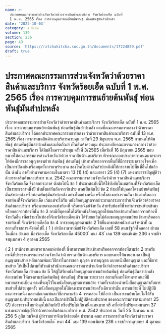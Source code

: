 ```yaml
---
name: >-
  ประกาศคณะกรรมการส่วนจังหวัดว่าด้วยราคาสินค้าและบริการ จังหวัดร้อยเอ็ด ฉบับที่
  1 พ.ศ. 2565 เรื่อง การควบคุมการขนย้ายต้นพันธุ์ ท่อนพันธุ์มันสำปะหลัง
date: '2022-10-03'
category: ง พิเศษ
volume: 139
section: 236
page: 43
source: 'https://ratchakitcha.soc.go.th/documents/17224859.pdf'
draft: true
---
```


# ประกาศคณะกรรมการส่วนจังหวัดว่าด้วยราคาสินค้าและบริการ จังหวัดร้อยเอ็ด ฉบับที่ 1 พ.ศ. 2565 เรื่อง การควบคุมการขนย้ายต้นพันธุ์ ท่อนพันธุ์มันสำปะหลัง

ประกาศคณะกรรมการส่วนจังหวัดว่าด้วยราคาสินค้าและบริการ จังหวัดร้อยเอ็ด ฉบับที่ 1 พ.ศ. 2565 เรื่อง การควบคุมการขนย้ายต้นพันธุ์ ท่อนพันธุ์มันสำปะหลัง ตามที่คณะกรรมการกลางว่าด้วยราคาสินค้าและบริการ ได้ออกประกาศคณะกรรมการกลาง ว่าด้วยราคาสินค้าและบริการ ฉบับที่ 13 พ.ศ. 2565 เรื่อง การกาหนดสินค้าและบริการควบคุม ลงวันที่ 29 มิถุนายน พ.ศ. 2565 กาหนดให้ต้นพันธุ์ ท่อนพันธุ์มันสาปะหลังและผลิตภัณฑ์ เป็นสินค้าควบคุม ประกอบกับคณะกรรมการกลางว่าด้วยราคาสินค้าและบริการ ได้มีมติในคราวประชุม ครั้งที่ 3/2565 เมื่อวันที่ 16 มิถุนายน 2565 มอบหมายให้คณะกรรมการส่วนจังหวัดว่าด้วย ราคาสินค้าและบริการ พิจารณาออกประกาศกาหนดมาตรการให้ต้องมีการขออนุญาตขนย้าย ต้นพันธุ์ ท่อนพันธุ์ เข้ามาหรือออกจากพื้นที่ที่มีการระบาดของโรคเพื่อเป็นการป้องกันหรือหยุดยั้งการแพร่ระบาด ของโรคใบด่างมันสำปะหลังมิให้กระจายไปพื้นที่อื่นไปแล้ว นั้น ดังนั้น อาศัยอำนาจตามความในมาตรา 13 (1) (4) และมาตรา 25 (4) (7) แห่งพระราชบัญญัติว่าด้วยราคาสินค้าและบริการ พ.ศ. 2542 คณะกรรมการส่วนจังหวัดว่าด้วย ราคาสินค้าและบริการ จังหวัดร้อยเอ็ด จึงออกประกาศ ดังต่อไปนี้ ข้อ 1 ประกาศฉบับนี้ให้ใช้บังคับในเขตท้องที่จังหวัดร้อยเอ็ด เป็นระยะเวลาหนึ่งปี นับตั้งแต่วันถัดจากวันประ กาศเป็นต้นไป ข้อ 2 ห้ามมิให้บุคคลใดขนย้ายต้นพันธุ์มันสำปะหลัง หรือท่อนพันธุ์มันสำปะหลัง อย่างใดอย่างหนึ่ง หรือทั้งสองอย่างรวมกัน เข้ามาหรือออกจากท้องที่จังหวัดร้อยเอ็ด เว้นแต่จะได้รับ หนังสืออนุญาตจากประธานกรรมการส่วนจังหวัดว่าด้วยราคาสินค้าและบริการ หรือนายอาเภอแห่งท้องที่ หรือพาณิชย์จังหวัด สำหรับท้องที่ที่จะทำการขนย้ายเข้ามาหรือออกจากท้องที่นั้น ข้อ 3 กรณีที่บุคคลใดได้รับหนังสืออนุญาตให้ขนย้ายเข้ามาหรือออกจากท้องที่จังหวัดอื่น เพื่อเข้ามาในท้องที่จังหวัดร้อยเอ็ดแล้ว ได้รับยกเว้นไม่ต้องขออนุญาตขนย้ายเข้ามาหรือออกจากท้องที่ จังหวัดร้อยเอ็ดอีก ข้อ 4 การขออนุญาตตามข้อ 2 ให้ยื่นคาขอต่อพนักงานเจ้าหน้าที่ ณ สถานที่ราชการ ดังต่อไปนี้ ( 1 ) สำนักงานพาณิชย์จังหวัดร้อยเอ็ด เลขที่ 58 ถนนรัฐกิจไคลคลา ตำบลในเมือง อำเภอเ มืองร้อยเอ็ด จังหวัดร้อยเอ็ด 45000 ้ หนา 43 ่ เลม 139 ตอนพิเศษ 236 ง ราชกิจจานุเบกษา 4 ตุลาคม 2565

( 2 ) สานักงานเกษตรอาเภอแห่งท้องที่ ซึ่งทาการขนย้ายเข้ามาหรือออกจากท้องที่ตามข้อ 2 สาหรับกรณีที่ประธานกรรมการส่วนจังหวัดว่าด้วยราคาสินค้าและบริการ มอบหมายให้นายอาเภอ เป็นผู้อนุญาตขนย้าย หลักเกณฑ์และวิธีการในการขออ นุญาต การอนุญาต แบบหนังสืออนุญาต และวิธีการขนย้าย ให้เป็นไปตามที่หัวหน้าสำนักงานคณะกรรมการส่วนจังหวัดว่าด้วยราคาสินค้าและบริการ จังหวัดร้อยเอ็ด กำหนด ข้อ 5 ให้ผู้ได้รับหนังสืออนุญาตการขนย้ายต้นพันธุ์ ท่อนพันธุ์มันสาปะหลัง ต้องขนย้าย ให้ตรงตามชนิดต้นพันธุ์ ท่อนพันธุ์ ปริมาณ ระยะเวลา สถานที่และใช้ยานพาหนะที่มีหมายเลขทะเบียน ตามที่ระบุไว้ในหนังสืออนุญาตการขนย้าย รวมทั้งจะต้องนำหนังสืออนุญาตกำกับการขนย้ายไปด้วยทุกครั้ง หนังสืออนุญาตให้ใช้เฉพาะการขนย้ายครั้งเดียวเท่านั้น การขนย้ายที่ ไม่ปฏิบัติตามวรรคหนึ่ง และหลักเกณฑ์และวิธีการตามข้อ 4 วรรคสอง ให้ถือว่า เป็นการขนย้ายโดยไม่ได้รับอนุญาตตามประกาศฉบับนี้ และเป็นการฝ่าฝืนไม่ปฏิบัติตามประกาศ ของคณะกรรมการตามมาตรา 25 (7) ต้องระวางโทษจำคุกไม่เกินห้าปี หรือปรับไม่เกินหนึ่งแสนบาท หรื อทั้งจำทั้งปรับตามมาตรา 37 แห่งพระราชบัญญัติว่าด้วยราคาสินค้าและบริการ พ.ศ. 2542 ประกาศ ณ วันที่ 25 สิงหาคม พ.ศ. 256 5 ภูสิต สมจิตต์ ผู้ว่าราชการจังหวัดร้อยเอ็ด ประธาน คณะ กรรมการส่วนจังหวัดว่าด้วยราคาสินค้าและบริการ จังหวัดร้อยเอ็ด ้ หนา 44 ่ เลม 139 ตอนพิเศษ 236 ง ราชกิจจานุเบกษา 4 ตุลาคม 2565
